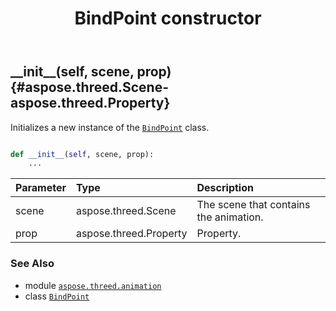 ﻿---
title: BindPoint constructor
second_title: Aspose.3D for Python via .NET API References
description: 
type: docs
weight: 10
url: /python-net/aspose.threed.animation/bindpoint/__init__/
is_root: false
---

## \_\_init\_\_(self, scene, prop) {#aspose.threed.Scene-aspose.threed.Property}

Initializes a new instance of the [`BindPoint`](/3d/python-net/aspose.threed.animation/bindpoint) class.



```python

def __init__(self, scene, prop):
    ...
```


| Parameter | Type | Description |
| :- | :- | :- |
| scene | aspose.threed.Scene | The scene that contains the animation. |
| prop | aspose.threed.Property | Property. |



### See Also
* module [`aspose.threed.animation`](../../)
* class [`BindPoint`](/3d/python-net/aspose.threed.animation/bindpoint)
